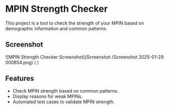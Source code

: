 # MPIN Strength Checker

This project is a tool to check the strength of your MPIN based on demographic information and common patterns.

## Screenshot

![MPIN Strength Checker Screenshot](Screenshot
/Screenshot 2025-01-29 000854.png)
(
)

## Features
- Check MPIN strength based on common patterns.
- Display reasons for weak MPINs.
- Automated test cases to validate MPIN strength.

